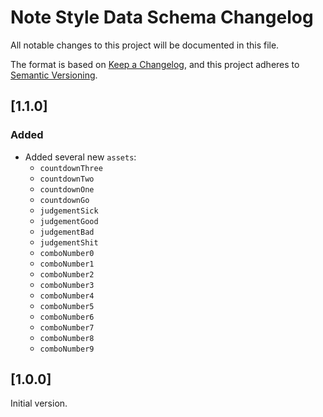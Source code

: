 # Note Style Data Schema Changelog

All notable changes to this project will be documented in this file.

The format is based on [Keep a Changelog](https://keepachangelog.com/en/1.0.0/),
and this project adheres to [Semantic Versioning](https://semver.org/spec/v2.0.0.html).

<!-- TODO: Include NoteSplash and NoteStyle changes made to accommodate week 6 note splash/hold stuff -->

## [1.1.0]
### Added
- Added several new `assets`:
  - `countdownThree`
  - `countdownTwo`
  - `countdownOne`
  - `countdownGo`
  - `judgementSick`
  - `judgementGood`
  - `judgementBad`
  - `judgementShit`
  - `comboNumber0`
  - `comboNumber1`
  - `comboNumber2`
  - `comboNumber3`
  - `comboNumber4`
  - `comboNumber5`
  - `comboNumber6`
  - `comboNumber7`
  - `comboNumber8`
  - `comboNumber9`

## [1.0.0]
Initial version.
